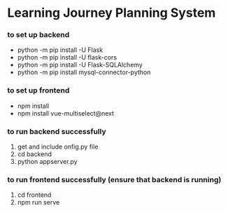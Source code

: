 # Learning Journey Planning System
 
### to set up backend
- python -m pip install -U Flask
- python -m pip install -U flask-cors
- python -m pip install -U Flask-SQLAlchemy
- python -m pip install mysql-connector-python

### to set up frontend
- npm install
- npm install vue-multiselect@next

### to run backend successfully
1. get and include onfig.py file
2. cd backend
3. python appserver.py

### to run frontend successfully (ensure that backend is running)
1. cd frontend
2. npm run serve
